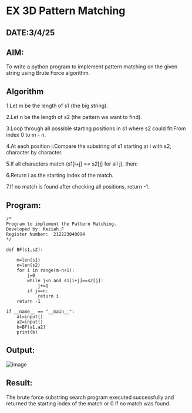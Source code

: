 # EX 3D Pattern Matching
## DATE:3/4/25
## AIM:
To write a python program to implement pattern matching on the given string using Brute Force algorithm.



## Algorithm

1.Let m be the length of s1 (the big string).

2.Let n be the length of s2 (the pattern we want to find).

3.Loop through all possible starting positions in s1 where s2 could fit:From index 0 to m - n.

4.At each position i:Compare the substring of s1 starting at i with s2, character by character.

5.If all characters match (s1[i+j] == s2[j] for all j), then:

6.Return i as the starting index of the match.

7.If no match is found after checking all positions, return -1.   

## Program:
```
/*
Program to implement the Pattern Matching.
Developed by: Keziah.F
Register Number:  212223040094
*/
```
```
def BF(s1,s2):
    
    m=len(s1)
    n=len(s2)
    for i in range(m-n+1):
        j=0
        while j<n and s1[i+j]==s2[j]:
            j+=1
        if j==n:
            return i
    return -1
    
if __name__ == "__main__":
    a1=input() 
    a2=input() 
    b=BF(a1,a2)
    print(b)
```
## Output:

![image](https://github.com/user-attachments/assets/3ce24459-7f5a-46b1-bd36-5245b953f466)



## Result:
The brute force substring search program executed successfully and returned the starting index of the match or 0 if no match was found.
